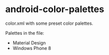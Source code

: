 # android-color-palettes

color.xml with some preset color palettes.

Palettes in the file:

  - Material Design
  - Windows Phone 8
